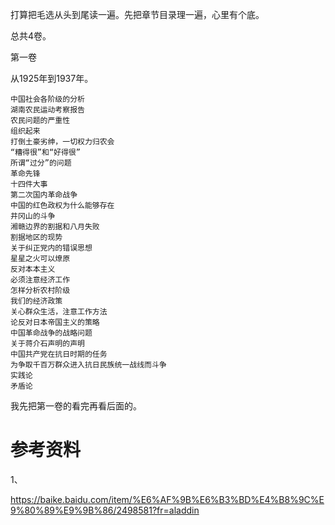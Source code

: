 打算把毛选从头到尾读一遍。先把章节目录理一遍，心里有个底。

总共4卷。

第一卷

从1925年到1937年。

```
中国社会各阶级的分析
湖南农民运动考察报告
农民问题的严重性
组织起来
打倒土豪劣绅，一切权力归农会
“糟得很”和“好得很”
所谓“过分”的问题
革命先锋
十四件大事
第二次国内革命战争
中国的红色政权为什么能够存在
井冈山的斗争
湘赣边界的割据和八月失败
割据地区的现势
关于纠正党内的错误思想
星星之火可以燎原
反对本本主义
必须注意经济工作
怎样分析农村阶级
我们的经济政策
关心群众生活，注意工作方法
论反对日本帝国主义的策略
中国革命战争的战略问题
关于蒋介石声明的声明
中国共产党在抗日时期的任务
为争取千百万群众进入抗日民族统一战线而斗争
实践论
矛盾论
```

我先把第一卷的看完再看后面的。

# 参考资料

1、

https://baike.baidu.com/item/%E6%AF%9B%E6%B3%BD%E4%B8%9C%E9%80%89%E9%9B%86/2498581?fr=aladdin